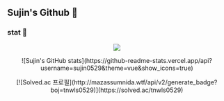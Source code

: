 ## Sujin's Github 👋

### stat 🌱 
<p align="center"><img src="https://img.shields.io/badge/java-007396?style=flat-square&logo=java&logoColor=white"/></a></p>

<p align="center">![Sujin's GitHub stats](https://github-readme-stats.vercel.app/api?username=sujin0529&theme=vue&show_icons=true)</p>

<p align="center">[![Solved.ac
프로필](http://mazassumnida.wtf/api/v2/generate_badge?boj=tnwls0529)](https://solved.ac/tnwls0529)</p>

<!--
**sujin0529/sujin0529** is a ✨ _special_ ✨ repository because its `README.md` (this file) appears on your GitHub profile.

Here are some ideas to get you started:

- 🔭 I’m currently working on ...
- 🌱 I’m currently learning ...
- 👯 I’m looking to collaborate on ...
- 🤔 I’m looking for help with ...
- 💬 Ask me about ...
- 📫 How to reach me: ...
- 😄 Pronouns: ...
- ⚡ Fun fact: ...
-->
